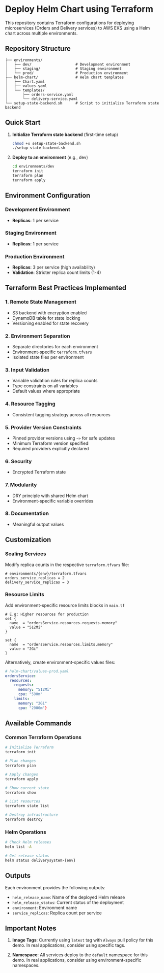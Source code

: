 #  Deploy Helm Chart using Terraform

This repository contains Terraform configurations for deploying microservices (Orders and Delivery services) to AWS EKS using a Helm chart across multiple environments.

## Repository Structure

```
├── environments/
│   ├── dev/                    # Development environment
│   ├── staging/                # Staging environment
│   └── prod/                   # Production environment
├── helm-chart/                 # Helm chart templates
│   ├── Chart.yaml
│   ├── values.yaml
│   └── templates/
│       ├── orders-service.yaml
│       └── delivery-service.yaml
└── setup-state-backend.sh      # Script to initialize Terraform state backend
```

## Quick Start

1. **Initialize Terraform state backend** (first-time setup)
   ```bash
   chmod +x setup-state-backend.sh
   ./setup-state-backend.sh
   ```

2. **Deploy to an environment** (e.g., dev)
   ```bash
   cd environments/dev
   terraform init
   terraform plan
   terraform apply
   ```

## Environment Configuration

### Development Environment
- **Replicas**: 1 per service

### Staging Environment
- **Replicas**: 1 per service
### Production Environment
- **Replicas**: 3 per service (high availability)
- **Validation**: Stricter replica count limits (1-4)

## Terraform Best Practices Implemented

### 1. **Remote State Management**
-  S3 backend with encryption enabled
-  DynamoDB table for state locking
-  Versioning enabled for state recovery

### 2. **Environment Separation**
-  Separate directories for each environment
-  Environment-specific `terraform.tfvars`
-  Isolated state files per environment

### 3. **Input Validation**
-  Variable validation rules for replica counts
-  Type constraints on all variables
-  Default values where appropriate

### 4. **Resource Tagging**
-  Consistent tagging strategy across all resources

### 5. **Provider Version Constraints**
- Pinned provider versions using `~>` for safe updates
- Minimum Terraform version specified
- Required providers explicitly declared

### 6. **Security**
- Encrypted Terraform state

### 7. **Modularity**
- DRY principle with shared Helm chart
- Environment-specific variable overrides

### 8. **Documentation**
- Meaningful output values

## Customization

### Scaling Services
Modify replica counts in the respective `terraform.tfvars` file:

```hcl
# environments/{env}/terraform.tfvars
orders_service_replicas = 2
delivery_service_replicas = 3
```

### Resource Limits

Add environment-specific resource limits blocks in `main.tf`

```hcl
# E.g: Higher resources for production
set {
  name  = "ordersService.resources.requests.memory"
  value = "512Mi"
}

set {
  name  = "ordersService.resources.limits.memory"
  value = "2Gi"
}
```
Alternatively, create environment-specific values files:

```yaml
# helm-chart/values-prod.yaml
ordersService:
  resources:
    requests:
      memory: "512Mi"
      cpu: "500m"
    limits:
      memory: "2Gi"
      cpu: "2000m"}
```

##  Available Commands

### Common Terraform Operations

```bash
# Initialize Terraform
terraform init

# Plan changes
terraform plan

# Apply changes
terraform apply

# Show current state
terraform show

# List resources
terraform state list

# Destroy infrastructure
terraform destroy
```

### Helm Operations

```bash
# Check Helm releases
helm list -A

# Get release status
helm status deliverysystem-{env}

```

## Outputs

Each environment provides the following outputs:
- `helm_release_name`: Name of the deployed Helm release
- `helm_release_status`: Current status of the deployment
- `environment`: Environment name
- `service_replicas`: Replica count per service

## Important Notes

1. **Image Tags**: Currently using `latest` tag with `Always` pull policy for this demo. In real applications, consider using specific tags.

2. **Namespace**: All services deploy to the `default` namespace for this demo. In real applications, consider using environment-specific namespaces.